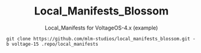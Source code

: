<h1 align="center" id="title">Local_Manifests_Blossom</h1>
<p align="center" id="description">Local_Manifests for VoltageOS-4.x (example) </p>

```
git clone https://github.com/mlm-studios/local_manifests_blossom.git -b voltage-15 .repo/local_manifests
```

